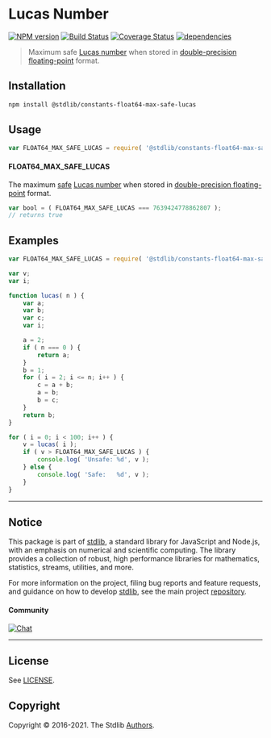 <!--

@license Apache-2.0

Copyright (c) 2018 The Stdlib Authors.

Licensed under the Apache License, Version 2.0 (the "License");
you may not use this file except in compliance with the License.
You may obtain a copy of the License at

   http://www.apache.org/licenses/LICENSE-2.0

Unless required by applicable law or agreed to in writing, software
distributed under the License is distributed on an "AS IS" BASIS,
WITHOUT WARRANTIES OR CONDITIONS OF ANY KIND, either express or implied.
See the License for the specific language governing permissions and
limitations under the License.

-->

# Lucas Number

[![NPM version][npm-image]][npm-url] [![Build Status][test-image]][test-url] [![Coverage Status][coverage-image]][coverage-url] [![dependencies][dependencies-image]][dependencies-url]

> Maximum safe [Lucas number][lucas-number] when stored in [double-precision floating-point][ieee754] format.

<section class="installation">

## Installation

```bash
npm install @stdlib/constants-float64-max-safe-lucas
```

</section>

<section class="usage">

## Usage

```javascript
var FLOAT64_MAX_SAFE_LUCAS = require( '@stdlib/constants-float64-max-safe-lucas' );
```

#### FLOAT64_MAX_SAFE_LUCAS

The maximum [safe][safe-integers] [Lucas number][lucas-number] when stored in [double-precision floating-point][ieee754] format.

```javascript
var bool = ( FLOAT64_MAX_SAFE_LUCAS === 7639424778862807 );
// returns true
```

</section>

<!-- /.usage -->

<section class="examples">

## Examples

<!-- eslint no-undef: "error" -->

```javascript
var FLOAT64_MAX_SAFE_LUCAS = require( '@stdlib/constants-float64-max-safe-lucas' );

var v;
var i;

function lucas( n ) {
    var a;
    var b;
    var c;
    var i;

    a = 2;
    if ( n === 0 ) {
        return a;
    }
    b = 1;
    for ( i = 2; i <= n; i++ ) {
        c = a + b;
        a = b;
        b = c;
    }
    return b;
}

for ( i = 0; i < 100; i++ ) {
    v = lucas( i );
    if ( v > FLOAT64_MAX_SAFE_LUCAS ) {
        console.log( 'Unsafe: %d', v );
    } else {
        console.log( 'Safe:   %d', v );
    }
}
```

</section>

<!-- /.examples -->


<section class="main-repo" >

* * *

## Notice

This package is part of [stdlib][stdlib], a standard library for JavaScript and Node.js, with an emphasis on numerical and scientific computing. The library provides a collection of robust, high performance libraries for mathematics, statistics, streams, utilities, and more.

For more information on the project, filing bug reports and feature requests, and guidance on how to develop [stdlib][stdlib], see the main project [repository][stdlib].

#### Community

[![Chat][chat-image]][chat-url]

---

## License

See [LICENSE][stdlib-license].


## Copyright

Copyright &copy; 2016-2021. The Stdlib [Authors][stdlib-authors].

</section>

<!-- /.stdlib -->

<!-- Section for all links. Make sure to keep an empty line after the `section` element and another before the `/section` close. -->

<section class="links">

[npm-image]: http://img.shields.io/npm/v/@stdlib/constants-float64-max-safe-lucas.svg
[npm-url]: https://npmjs.org/package/@stdlib/constants-float64-max-safe-lucas

[test-image]: https://github.com/stdlib-js/constants-float64-max-safe-lucas/actions/workflows/test.yml/badge.svg
[test-url]: https://github.com/stdlib-js/constants-float64-max-safe-lucas/actions/workflows/test.yml

[coverage-image]: https://img.shields.io/codecov/c/github/stdlib-js/constants-float64-max-safe-lucas/main.svg
[coverage-url]: https://codecov.io/github/stdlib-js/constants-float64-max-safe-lucas?branch=main

[dependencies-image]: https://img.shields.io/david/stdlib-js/constants-float64-max-safe-lucas.svg
[dependencies-url]: https://david-dm.org/stdlib-js/constants-float64-max-safe-lucas/main

[chat-image]: https://img.shields.io/gitter/room/stdlib-js/stdlib.svg
[chat-url]: https://gitter.im/stdlib-js/stdlib/

[stdlib]: https://github.com/stdlib-js/stdlib

[stdlib-authors]: https://github.com/stdlib-js/stdlib/graphs/contributors

[stdlib-license]: https://raw.githubusercontent.com/stdlib-js/constants-float64-max-safe-lucas/main/LICENSE

[safe-integers]: http://www.2ality.com/2013/10/safe-integers.html

[lucas-number]: https://en.wikipedia.org/wiki/Lucas_number

[ieee754]: https://en.wikipedia.org/wiki/IEEE_754-1985

</section>

<!-- /.links -->
